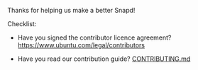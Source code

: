Thanks for helping us make a better Snapd!

Checklist:

- Have you signed the contributor licence agreement?
  https://www.ubuntu.com/legal/contributors

- Have you read our contribution guide?
  [CONTRIBUTING.md](CONTRIBUTING.md)
